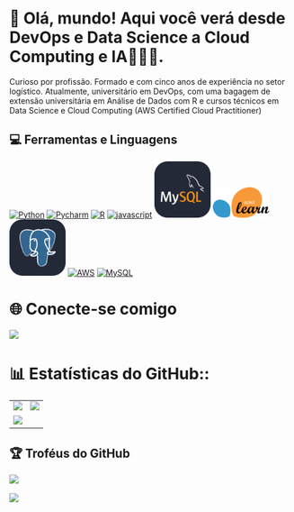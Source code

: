 # 👋 Olá, mundo! Aqui você verá desde DevOps e Data Science a Cloud Computing e IA👩🏽‍💻.
Curioso por profissão. Formado e com cinco anos de experiência no setor logístico. Atualmente, universitário em DevOps, com uma bagagem de extensão universitária em Análise de Dados com R e cursos técnicos em Data Science e Cloud Computing (AWS Certified Cloud Practitioner)

## 💻 Ferramentas e Linguagens
<a href="https://www.python.org/" title="Python"><img src="https://github.com/get-icon/geticon/raw/master/icons/python.svg" alt="Python" width="100px"></a>
<a href="https://www.jetbrains.com/pycharm/" title="PyCharm"><img src="https://github.com/Anmol-Baranwal/Cool-GIFs-For-GitHub/assets/74038190/de038172-e903-4951-926c-755878deb0b4" alt="Pycharm" width="100"></a>
<a href="https://www.r-project.org/" title="R"><img src="https://www.r-project.org/Rlogo.png" alt="R" width="100px"></a>
<a href="https://developer.mozilla.org/pt-BR/docs/Web/JavaScript"><img src="https://media0.giphy.com/media/v1.Y2lkPTc5MGI3NjExZDJteWM3NXIwbHQ4aGFvdWttNmp4ZTdqbTFlMXc4Y2JidDRnbW41OCZlcD12MV9pbnRlcm5hbF9naWZfYnlfaWQmY3Q9Zw/SvFocn0wNMx0iv2rYz/giphy.gif" alt="javascript" width="100px"></a>
<a href="https://www.mysql.com/" title="MySQL"><img src="https://github.com/tandpfun/skill-icons/blob/main/icons/MySQL-Dark.svg" alt="MySQL" width="100px"></a>
<a href="https://scikit-learn.org/stable/" title="scikit-learn"><img src="https://github.com/scikit-learn/scikit-learn/blob/main/doc/logos/1280px-scikit-learn-logo.png" alt="scikit-learn" width="100px"></a>
<a href="https://www.postgresql.org/" title="postgresql"><img src="https://github.com/tandpfun/skill-icons/blob/main/icons/PostgreSQL-Dark.svg" alt="PostgreSQL" width="100px"></a>
<a href="https://aws.amazon.com/pt/products/?aws-products-all.sort-by=item.additionalFields.productNameLowercase&aws-products-all.sort-order=asc&awsf.re%3AInvent=*all&awsf.Free%20Tier%20Type=*all&awsf.tech-category=*all" title="AWS"><img src="https://images.icon-icons.com/2407/PNG/512/aws_icon_146237.png" alt="AWS" width="100px"></a>
<a href="https://www.mysql.com/" title="MySQL"><img src="https://images.icon-icons.com/2107/PNG/512/file_type_vscode_icon_130084.png" alt="MySQL" width="100px"></a>


# 🌐  Conecte-se comigo

<a href="https://www.linkedin.com/in/pedro-h-s-sousa/" target="_blank"><img loading="lazy" src="https://img.shields.io/badge/-LinkedIn-%230077B5?style=for-the-badge&logo=linkedin&logoColor=white" target="_blank"></a>

# 📊 Estatísticas do GitHub::
<table>
  <tr>
    <td><img src="https://github-readme-stats.vercel.app/api?username=PedroHSS01&theme=github_dark_dimmed&hide_border=true&width=400"></td>
    <td><img src="https://github-readme-stats.vercel.app/api/top-langs/?username=PedroHSS01&theme=github_dark_dimmed&hide_border=true&layout=compact&width=400"></td>
  </tr>
  <tr>
    <td colspan="2"><img src="https://user-images.githubusercontent.com/74038190/212284136-03988914-d899-44b4-b1d9-4eeccf656e44.gif" width="800"></td>
  </tr>
</table>

## 🏆 Troféus do GitHub
![](https://github-profile-trophy.vercel.app/?username=PedroHSS01&theme=radical&no-frame=false&no-bg=true&margin-w=4)


[![](https://visitcount.itsvg.in/api?id=PedroHSS01&icon=3&color=0)](https://visitcount.itsvg.in)
